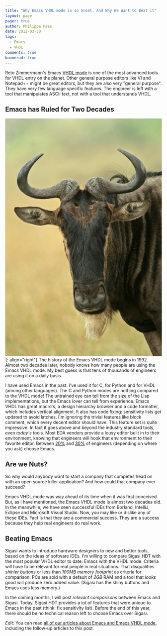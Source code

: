 ```yaml
---
title: "Why Emacs VHDL mode is so Great. And Why We Want to Beat it"
layout: page
pager: true
author: Philippe Faes
date: 2012-03-30
tags: 
  - Emacs
  - VHDL
comments: true
bannerad: true
---
```


Reto Zimmermann's Emacs <a href="http://www.iis.ee.ethz.ch/~zimmi/emacs/vhdl-mode.html">VHDL mode</a> is one of the most advanced tools for VHDL entry on the planet. Other general purpose editors like VI and Notepad++ might be great editors, but they are also very "general purpose". They have very few language specific features. The engineer is left with a tool that manipulates ASCII text, not with a tool that understands VHDL.

## Emacs has Ruled for Two Decades

![Gnu](images/gnu.jpg){: align="right"} The history of the Emacs VHDL mode begins in 1992. Almost two decades later, nobody knows how many people are using the Emacs VHDL mode. My best guess is that tens of thousands of engineers are using it on a daily basis.

I have used Emacs in the past. I've used it for C, for Python and for VHDL (among other languages). The C and Python modes are nothing compared to the VHDL mode! The untrained eye can tell from the size of the Lisp implementations, but the Emacs lover can tell from experience. Emacs VHDL has great macro's, a design hierarchy browser and a code formatter, which includes vertical alignment. It also has code fixing: sensitivity lists get updated to avoid latches. I'm ignoring the trivial features like block comment, which every decent editor should have. This feature set is quite impressive. In fact it goes above and beyond the industry standard tools, even <em>today's</em> tools. Most EDA vendors provide a lousy editor built in to their environment, knowing that engineers will hook that environment to their favorite editor. Between [20%](/opinion/neither-vi-nor-emacs-are-most-popular-vhdl-editor.html) and <a href="http://www.vhdleditor.com/poll">30%</a> of engineers (depending on where you ask) choose Emacs.  

## Are we Nuts?

So why would anybody want to start a company that competes head on with an open source killer application? And how could that company ever succeed?

Emacs VHDL mode was way ahead of its time when it was first conceived. But, as I have mentioned, the Emacs VHDL mode is almost two decades old. In the meanwhile, we have seen successful IDEs from Borland, IntelliJ, Eclipse and Microsoft Visual Studio. Now, you may like or dislike any of these IDEs. Fact is that they are a commercial success. They are a success because they help real engineers do real work.

## Beating Emacs

Sigasi wants to introduce hardware designers to new and better tools, based on the ideas of software IDEs. I'm willing to compare Sigasi HDT with the most popular VHDL editor to date: Emacs with the VHDL mode. Criteria will have to be relevant for real people in real situations. That disqualifies <em>shinier buttons</em> or less than <em>100MB memory footprint</em> as criteria for comparison. PCs are sold with a default of <em>2GB</em> RAM and a tool that <em>looks</em> good will produce zero added value. (Sigasi has the shiny buttons and Emacs uses less memory.)

In the coming months, I will post <em>relevant comparisons</em> between Emacs and Sigasi. Today, Sigasi HDT provides a lot of features that were unique to Emacs in the past (think: fix sensitivity list). Before the end of this year, there should be no technical reason left to choose Emacs over Sigasi.

*Edit*: You can read <a href=".">all of our articles about Emacs and Emacs VHDL mode</a>, including the follow-up articles to this post. 